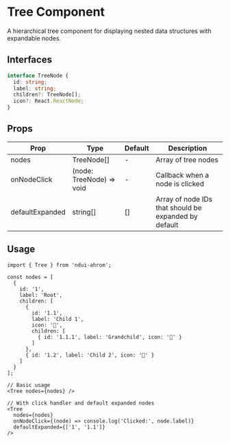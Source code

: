 # Tree Component

A hierarchical tree component for displaying nested data structures with expandable nodes.

## Interfaces

```typescript
interface TreeNode {
  id: string;
  label: string;
  children?: TreeNode[];
  icon?: React.ReactNode;
}
```

## Props

| Prop | Type | Default | Description |
|------|------|---------|-------------|
| nodes | TreeNode[] | - | Array of tree nodes |
| onNodeClick | (node: TreeNode) => void | - | Callback when a node is clicked |
| defaultExpanded | string[] | [] | Array of node IDs that should be expanded by default |

## Usage

```tsx
import { Tree } from 'ndui-ahrom';

const nodes = [
  {
    id: '1',
    label: 'Root',
    children: [
      {
        id: '1.1',
        label: 'Child 1',
        icon: '📁',
        children: [
          { id: '1.1.1', label: 'Grandchild', icon: '📄' }
        ]
      },
      { id: '1.2', label: 'Child 2', icon: '📁' }
    ]
  }
];

// Basic usage
<Tree nodes={nodes} />

// With click handler and default expanded nodes
<Tree
  nodes={nodes}
  onNodeClick={(node) => console.log('Clicked:', node.label)}
  defaultExpanded={['1', '1.1']}
/>
```
